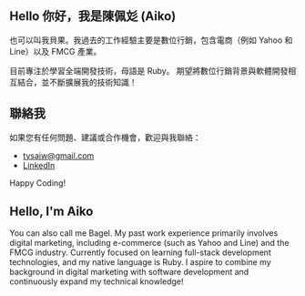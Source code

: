 ## Hello 你好，我是陳佩彣 (Aiko) 

也可以叫我貝果。我過去的工作經驗主要是數位行銷，包含電商（例如 Yahoo 和 Line）以及 FMCG 產業。

目前專注於學習全端開發技術，母語是 Ruby。
期望將數位行銷背景與軟體開發相互結合，並不斷擴展我的技術知識！

## 聯絡我

如果您有任何問題、建議或合作機會，歡迎與我聯絡：

- [tysaiw@gmail.com](mailto:tysaiw@gmail.com)
- [LinkedIn](https://www.linkedin.com/in/%E4%BD%A9%E5%BD%A3-%E9%99%B3-4b420489/)

Happy Coding!

## Hello, I'm Aiko
You can also call me Bagel. My past work experience primarily involves digital marketing, including e-commerce (such as Yahoo and Line) and the FMCG industry.
Currently focused on learning full-stack development technologies, and my native language is Ruby. I aspire to combine my background in digital marketing with software development and continuously expand my technical knowledge!
